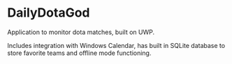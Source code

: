# DailyDotaGod
Application to monitor dota matches, built on UWP.

Includes integration with Windows Calendar, has built in SQLite database to store favorite teams and offline mode functioning.
